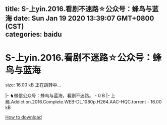 
title: S-上yin.2016.看剧不迷路☆公众号：蜂鸟与蓝海
date: Sun Jan 19 2020 13:39:07 GMT+0800 (CST)    
categories: baidu
---

# S-上yin.2016.看剧不迷路☆公众号：蜂鸟与蓝海
size: 16.00 kB
 正在跳转中...
 
|- ♞微信公众号：蜂鸟与蓝海，看剧不迷路。 - 0 B
|- 上瘾.Addiction.2016.Complete.WEB-DL.1080p.H264.AAC-HQC.torrent - 16.00 kB

[How to download](https://bpcam.bemobtrk.com/go/2ceec3aa-1ca2-46d6-b9ff-aaa5c184517c?jno=4241)